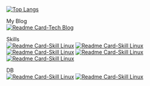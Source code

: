 
[![Top Langs](https://github-readme-stats.vercel.app/api/top-langs/?username=choomi1217&exclude_repo=choomi1217.github.io&hide=html,css&hide_progress=true)]()

My Blog <br/>
[![Readme Card-Tech Blog](https://img.shields.io/badge/Tech_Blog-DD0B78?style=for-the-badge&logo=GitHub%20Sponsors&logoColor=white)]() <br/>

Skills <br/>
[![Readme Card-Skill Linux](https://img.shields.io/badge/Linux-FCC624?style=for-the-badge&logo=linux&logoColor=black)]()
[![Readme Card-Skill Linux](https://img.shields.io/badge/Java-ED8B00?style=for-the-badge&logo=java&logoColor=white)]()
[![Readme Card-Skill Linux](https://img.shields.io/badge/Spring-6DB33F?style=for-the-badge&logo=spring&logoColor=white)]()
[![Readme Card-Skill Linux](https://img.shields.io/badge/Vue.js-35495E?style=for-the-badge&logo=vue.js&logoColor=4FC08D)]()
[![Readme Card-Skill Linux](https://img.shields.io/badge/GitHub-100000?style=for-the-badge&logo=github&logoColor=white)]()

DB <br/>
[![Readme Card-Skill Linux](https://img.shields.io/badge/PostgreSQL-316192?style=for-the-badge&logo=postgresql&logoColor=white)]()
[![Readme Card-Skill Linux](https://img.shields.io/badge/Oracle-F80000?style=for-the-badge&logo=Oracle&logoColor=white)]()










<!--
**choomi1217/choomi1217** is a ✨ _special_ ✨ repository because its `README.md` (this file) appears on your GitHub profile.

Here are some ideas to get you started:

- 🔭 I’m currently working on ...
- 🌱 I’m currently learning ...
- 👯 I’m looking to collaborate on ...
- 🤔 I’m looking for help with ...
- 💬 Ask me about ...
- 📫 How to reach me: ...
- 😄 Pronouns: ...
- ⚡ Fun fact: ...
-->
